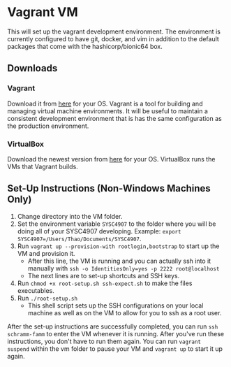 # Vagrant VM
This will set up the vagrant development environment. The environment is 
currently configured to have git, docker, and vim in addition to the default 
packages that come with the hashicorp/bionic64 box.

## Downloads
### Vagrant
Download it from [here](https://www.vagrantup.com/downloads.html) for your OS.
Vagrant is a tool for building and managing virtual machine environments. It 
will be useful to maintain a consistent development environment that is 
has the same configuration as the production environment.
### VirtualBox
Download the newest version from [here](https://www.virtualbox.org/wiki/Downloads) 
for your OS. VirtualBox runs the VMs that Vagrant builds.

## Set-Up Instructions (Non-Windows Machines Only)
1. Change directory into the VM folder.
2. Set the environment variable `SYSC4907` to the folder where you will be doing 
all of your SYSC4907 developing. Example: 
`export SYSC4907=/Users/Thao/Documents/SYSC4907`.
3. Run `vagrant up --provision-with rootlogin,bootstrap` to start up the VM and 
provision it.
	* After this line, the VM is running and you can actually ssh into it 
manually with `ssh -o IdentitiesOnly=yes -p 2222 root@localhost`
	* The next lines are to set-up shortcuts and SSH keys.
4. Run `chmod +x root-setup.sh ssh-expect.sh` to make the files executables.
5. Run `./root-setup.sh`
	* This shell script sets up the SSH configurations on your local machine as 
well as on the VM to allow for you to ssh as a root user.

After the set-up instructions are successfully completed, you can run 
`ssh schramm-famm` to enter the VM whenever it is running. After you've run 
these instructions, you don't have to run them again. You can run `vagrant 
suspend` within the vm folder to pause your VM and `vagrant up` to start it up 
again.
